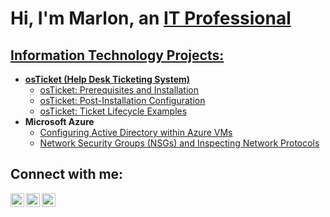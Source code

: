 <h1>Hi, I'm Marlon, an <a href="https://linkedin.com/in/marlon-bell357">IT Professional</h1>

<h2> Information Technology Projects:</h2>

- <b>osTicket (Help Desk Ticketing System)</b>
  - [osTicket: Prerequisites and Installation](https://github.com/mrbell82/osticket-prereqs)
  - [osTicket: Post-Installation Configuration](https://github.com/mrbell82/osTicket-Post-Installation-Configuration-)
  - [osTicket: Ticket Lifecycle Examples](https://github.com/mrbell82/osTicket-Ticket-Lifecycle-Creation-Through-Resolution-/blob/main/README.md)
- <b>Microsoft Azure</b>
  - [Configuring Active Directory within Azure VMs](https://github.com/mrbell82/Configuring-On-premises-Active-Directory-within-Azure-VMs)
  - [Network Security Groups (NSGs) and Inspecting Network Protocols](https://github.com/mrbell82/azure-network-protocols)

<h2>Connect with me:</h2>

[<img align="left" alt="Josh | Twitter" width="22px" src="https://cdn.jsdelivr.net/npm/simple-icons@v3/icons/twitter.svg" />][twitter]
[<img align="left" alt="Josh | LinkedIn" width="22px" src="https://cdn.jsdelivr.net/npm/simple-icons@v3/icons/linkedin.svg" />][linkedin]
[<img align="left" alt="Josh | Instagram" width="22px" src="https://cdn.jsdelivr.net/npm/simple-icons@v3/icons/instagram.svg" />][instagram]

[twitter]: https://twitter.com/
[instagram]: https://www.instagram.com/
[linkedin]: https://linkedin.com/in/marlon-bell357/
